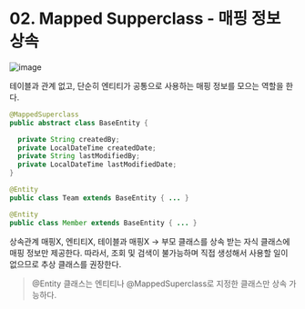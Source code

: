 # 02. Mapped Supperclass - 매핑 정보 상속
![image](https://github.com/GYUNGAEEEE/inflearn-SpringBoot-JPA/assets/158580466/f0ab0559-3e67-4e2f-8c80-83097085eb7e)

테이블과 관계 없고, 단순히 엔티티가 공통으로 사용하는 매핑 정보를 모으는 역할을 한다.
```java
@MappedSuperclass
public abstract class BaseEntity {

  private String createdBy;
  private LocalDateTime createdDate;
  private String lastModifiedBy;
  private LocalDateTime lastModifiedDate;
}
```
```java
@Entity
public class Team extends BaseEntity { ... }
```
```java
@Entity
public class Member extends BaseEntity { ... }
```
상속관계 매핑X, 엔티티X, 테이블과 매핑X → 부모 클래스를 상속 받는 자식 클래스에 매핑 정보만 제공한다.
따라서, 조회 및 검색이 불가능하며 직접 생성해서 사용할 일이 없으므로 추상 클래스를 권장한다.

> @Entity 클래스는 엔티티나 @MappedSuperclass로 지정한 클래스만 상속 가능하다.
